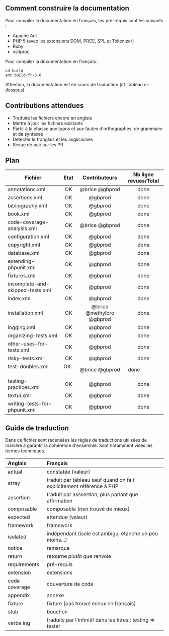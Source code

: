 ## Comment construire la documentation

Pour compiler la documentation en français, les pré-requis sont les suivants :

- Apache Ant
- PHP 5 (avec les extensions DOM, PRCE, SPL et Tokenizer)
- Ruby
- xsltproc

Pour compiler la documentation en français :

    cd build
    ant build-fr-6.0

Attention, la documentation est en cours de traduction (cf. tableau ci-dessous)


## Contributions attendues

 * Traduire les fichiers encore en anglais
 * Mettre à jour les fichiers existants
 * Partir à la chasse aux typos et aux fautes d'orthographes, de grammaire et de syntaxes
 * Détecter le franglais et les anglicismes
 * Revue de pair sur les PR


## Plan

| Fichier                           | Etat      | Contributeurs     | Nb ligne revues/Total    |
| --------------------------------- | :-------: | :---------------: | :----------------------: |
| annotations.xml                   | OK        | @brice @gbprod    | done                     |
| assertions.xml                    | OK        | @gbprod           | done                     |
| bibliography.xml                  | OK        | @gbprod           | done                     |
| book.xml                          | OK        | @gbprod           | done                     |
| code-coverage-analysis.xml        | OK        | @brice @gbprod    | done                     |
| configuration.xml                 | OK        | @gbprod           | done                     |
| copyright.xml                     | OK        | @gbprod           | done                     |
| database.xml                      | OK        | @gbprod           | done                     |
| extending-phpunit.xml             | OK        | @gbprod           | done                     |
| fixtures.xml                      | OK        | @gbprod           | done                     |
| incomplete-and-skipped-tests.xml  | OK        | @gbprod           | done                     |
| index.xml                         | OK        | @gbprod           | done                     |
| installation.xml                  | OK        | @brice @methylbro @gbprod | done             |
| logging.xml                       | OK        | @gbprod           | done                     |
| organizing-tests.xml              | OK        | @gbprod           | done                     |
| other-uses-for-tests.xml          | OK        | @gbprod           | done                     |
| risky-tests.xml                   | OK        | @gbprod           | done                     |
| test-doubles.xml                  | OK        | @brice @gbprod    | done                     |
| testing-practices.xml             | OK        | @gbprod           | done                     |
| textui.xml                        | OK        | @gbprod           | done                     |
| writing-tests-for-phpunit.xml     | OK        | @gbprod           | done                     |

## Guide de traduction

Dans ce fichier sont recensées les règles de traductions utilisées de manière à garantir la cohérence d'ensemble.
Sont notamment visés les termes techniques.


| Anglais       | Français                                                                  |
| :------------ | :------------------------------------------------------------------------ |
| actual        | constatée (valeur)                                                        |
| array         | traduit par tableau sauf quand on fait explicitement référence à PHP      |
| assertion     | traduit par asssertion, plus parlant que affirmation                      |
| composable    | composable (rien trouvé de mieux)                                         |
| expected      | attendue (valeur)                                                         |
| framework     | framework                                                                 |
| isolated      | indépendant (isolé est ambigu, étanche un peu moins...)                   |
| notice        | remarque                                                                  |
| return        | retourne plutôt que renvoie                                               |
| requirements  | pré-requis                                                                |
| extension     | extensions                                                                |
| code coverage | couverture de code                                                        |
| appendix      | annexe                                                                    |
| fixture       | fixture (pas trouvé mieux en français)                                    |
| stub          | bouchon                                                                   |
| verbe ing     | traduits par l'infinitif dans les titres : testing => tester              |


